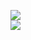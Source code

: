 [![](https://img.shields.io/badge/Made%20With-Github%20Spray-lightgrey.svg?style=for-the-badge&logo=github)](https://github.com/Annihil/github-spray#6807)  
[![](https://i.imgur.com/2DrTn0Z.gif)](https://github.com/Annihil/github-spray)